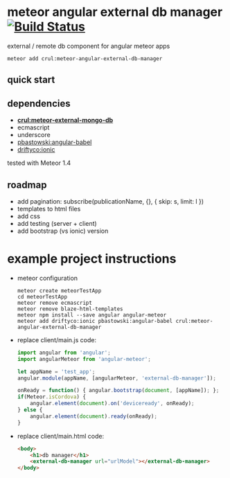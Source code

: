 # meteor angular external db manager [![Build Status](https://travis-ci.org/Crul/meteor-angular-external-db-manager.svg?branch=master)](https://travis-ci.org/Crul/meteor-angular-external-db-manager)

external / remote db component for angular meteor apps

```Batchfile
meteor add crul:meteor-angular-external-db-manager
```

## quick start

## dependencies

- **[crul:meteor-external-mongo-db](https://github.com/Crul/meteor-angular-external-db-manager)**
- ecmascript
- underscore
- [pbastowski:angular-babel](https://atmospherejs.com/pbastowski/angular-babel)
- [driftyco:ionic](https://atmospherejs.com/driftyco/ionic)

tested with Meteor 1.4

## roadmap

- add pagination: subscribe(publicationName, {}, { skip: s, limit: l })
- templates to html files
- add css
- add testing (server + client)
- add bootstrap (vs ionic) version

# example project instructions 

- meteor configuration

    ```Batchfile
    meteor create meteorTestApp
    cd meteorTestApp
    meteor remove ecmascript
    meteor remove blaze-html-templates
    meteor npm install --save angular angular-meteor
    meteor add driftyco:ionic pbastowski:angular-babel crul:meteor-angular-external-db-manager
    ```

- replace client/main.js code:

    ```javascript
    import angular from 'angular';
    import angularMeteor from 'angular-meteor';

    let appName = 'test_app';
    angular.module(appName, [angularMeteor, 'external-db-manager']);

    onReady = function() { angular.bootstrap(document, [appName]); };
    if(Meteor.isCordova) {
        angular.element(document).on('deviceready', onReady);
    } else {
        angular.element(document).ready(onReady);
    }
    ```

- replace client/main.html code:

    ```html
    <body>
        <h1>db manager</h1>
        <external-db-manager url="urlModel"></external-db-manager>
    </body>
    ```
